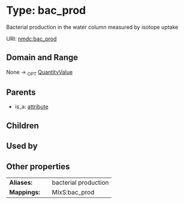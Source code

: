 
# Type: bac_prod


Bacterial production in the water column measured by isotope uptake

URI: [nmdc:bac_prod](https://microbiomedata/meta/bac_prod)


## Domain and Range

None ->  <sub>OPT</sub> [QuantityValue](QuantityValue.md)

## Parents

 *  is_a: [attribute](attribute.md)

## Children


## Used by


## Other properties

|  |  |  |
| --- | --- | --- |
| **Aliases:** | | bacterial production |
| **Mappings:** | | MIxS:bac_prod |

